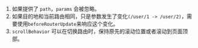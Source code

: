 1. 如果提供了 `path`，`params` 会被忽略。
2. 如果目的地和当前路由相同，只是参数发生了变化`(/user/1 -> /user/2)`，需要使用`beforeRouterUpdate`来响应这个变化。
3. `scrollBehavior` 可以在切换路由时，保持原先的滚动位置或者滚动到页面顶部。

